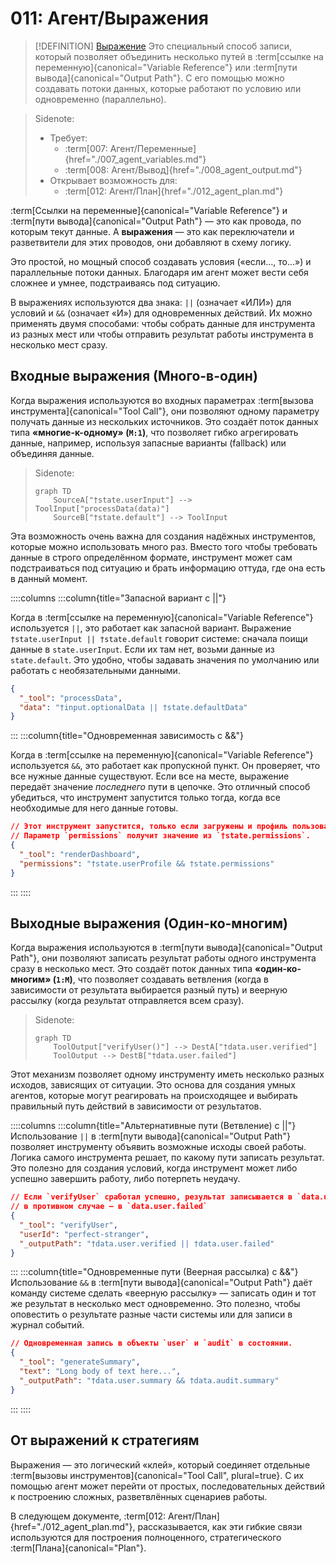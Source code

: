 # 011: Агент/Выражения

> [!DEFINITION] [Выражение](./000_glossary.md)
> Это специальный способ записи, который позволяет объединить несколько путей в :term[ссылке на переменную]{canonical="Variable Reference"} или :term[пути вывода]{canonical="Output Path"}. С его помощью можно создавать потоки данных, которые работают по условию или одновременно (параллельно).

> Sidenote:
>
> - Требует:
>   - :term[007: Агент/Переменные]{href="./007_agent_variables.md"}
>   - :term[008: Агент/Вывод]{href="./008_agent_output.md"}
> - Открывает возможность для:
>   - :term[012: Агент/План]{href="./012_agent_plan.md"}

:term[Ссылки на переменные]{canonical="Variable Reference"} и :term[пути вывода]{canonical="Output Path"} — это как провода, по которым текут данные. А **выражения** — это как переключатели и разветвители для этих проводов, они добавляют в схему логику.

Это простой, но мощный способ создавать условия («если..., то...») и параллельные потоки данных. Благодаря им агент может вести себя сложнее и умнее, подстраиваясь под ситуацию.

В выражениях используются два знака: `||` (означает «ИЛИ») для условий и `&&` (означает «И») для одновременных действий. Их можно применять двумя способами: чтобы собрать данные для инструмента из разных мест или чтобы отправить результат работы инструмента в несколько мест сразу.

## Входные выражения (Много-в-один)

Когда выражения используются во входных параметрах :term[вызова инструмента]{canonical="Tool Call"}, они позволяют одному параметру получать данные из нескольких источников. Это создаёт поток данных типа **«многие-к-одному» (`M:1`)**, что позволяет гибко агрегировать данные, например, используя запасные варианты (fallback) или объединяя данные.

> Sidenote:
>
> ```mermaid
> graph TD
>     SourceA["†state.userInput"] --> ToolInput["processData(data)"]
>     SourceB["†state.default"] --> ToolInput
> ```

Эта возможность очень важна для создания надёжных инструментов, которые можно использовать много раз. Вместо того чтобы требовать данные в строго определённом формате, инструмент может сам подстраиваться под ситуацию и брать информацию оттуда, где она есть в данный момент.

::::columns
:::column{title="Запасной вариант с ||"}

Когда в :term[ссылке на переменную]{canonical="Variable Reference"} используется `||`, это работает как запасной вариант. Выражение `†state.userInput || †state.default` говорит системе: сначала поищи данные в `state.userInput`. Если их там нет, возьми данные из `state.default`. Это удобно, чтобы задавать значения по умолчанию или работать с необязательными данными.

```json
{
  "_tool": "processData",
  "data": "†input.optionalData || †state.defaultData"
}
```

:::
:::column{title="Одновременная зависимость с &&"}

Когда в :term[ссылке на переменную]{canonical="Variable Reference"} используется `&&`, это работает как пропускной пункт. Он проверяет, что все нужные данные существуют. Если все на месте, выражение передаёт значение _последнего_ пути в цепочке. Это отличный способ убедиться, что инструмент запустится только тогда, когда все необходимые для него данные готовы.

```json
// Этот инструмент запустится, только если загружены и профиль пользователя, и его права.
// Параметр `permissions` получит значение из `†state.permissions`.
{
  "_tool": "renderDashboard",
  "permissions": "†state.userProfile && †state.permissions"
}
```

:::
::::

## Выходные выражения (Один-ко-многим)

Когда выражения используются в :term[пути вывода]{canonical="Output Path"}, они позволяют записать результат работы одного инструмента сразу в несколько мест. Это создаёт поток данных типа **«один-ко-многим» (`1:M`)**, что позволяет создавать ветвления (когда в зависимости от результата выбирается разный путь) и веерную рассылку (когда результат отправляется всем сразу).

> Sidenote:
>
> ```mermaid
> graph TD
>     ToolOutput["verifyUser()"] --> DestA["†data.user.verified"]
>     ToolOutput --> DestB["†data.user.failed"]
> ```

Этот механизм позволяет одному инструменту иметь несколько разных исходов, зависящих от ситуации. Это основа для создания умных агентов, которые могут реагировать на происходящее и выбирать правильный путь действий в зависимости от результатов.

::::columns
:::column{title="Альтернативные пути (Ветвление) с ||"}
Использование `||` в :term[пути вывода]{canonical="Output Path"} позволяет инструменту объявить возможные исходы своей работы. Логика самого инструмента решает, по какому пути записать результат. Это полезно для создания условий, когда инструмент может либо успешно завершить работу, либо потерпеть неудачу.

```json
// Если `verifyUser` сработал успешно, результат записывается в `data.user.verified`;
// в противном случае — в `data.user.failed`
{
  "_tool": "verifyUser",
  "userId": "perfect-stranger",
  "_outputPath": "†data.user.verified || †data.user.failed"
}
```

:::
:::column{title="Одновременные пути (Веерная рассылка) с &&"}
Использование `&&` в :term[пути вывода]{canonical="Output Path"} даёт команду системе сделать «веерную рассылку» — записать один и тот же результат в несколько мест одновременно. Это полезно, чтобы оповестить о результате разные части системы или для записи в журнал событий.

```json
// Одновременная запись в объекты `user` и `audit` в состоянии.
{
  "_tool": "generateSummary",
  "text": "Long body of text here...",
  "_outputPath": "†data.user.summary && †data.audit.summary"
}
```

:::
::::

## От выражений к стратегиям

Выражения — это логический «клей», который соединяет отдельные :term[вызовы инструментов]{canonical="Tool Call", plural=true}. С их помощью агент может перейти от простых, последовательных действий к построению сложных, разветвлённых сценариев работы.

В следующем документе, :term[012: Агент/План]{href="./012_agent_plan.md"}, рассказывается, как эти гибкие связи используются для построения полноценного, стратегического :term[Плана]{canonical="Plan"}.
